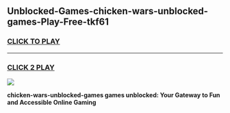 
## Unblocked-Games-chicken-wars-unblocked-games-Play-Free-tkf61
<h3>
<a href="https://premium76.site?title=chicken-wars-unblocked-games&ref=22A">CLICK TO PLAY</a></h3>
<hr>

<h3>
<a href="https://premium76.site?title=chicken-wars-unblocked-games&ref=22A">CLICK 2 PLAY</a>
  
</h3>

<a href="https://premium76.site?title=chicken-wars-unblocked-games&ref=22A"><img src="https://clearcache.store/games.png"></a>


**chicken-wars-unblocked-games games unblocked: Your Gateway to Fun and Accessible Online Gaming**

